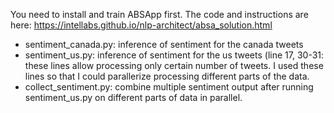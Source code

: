 You need to install and train ABSApp first. The code and instructions are here: https://intellabs.github.io/nlp-architect/absa_solution.html

- sentiment_canada.py: inference of sentiment for the canada tweets
- sentiment_us.py: inference of sentiment for the us tweets (line 17, 30-31: these lines allow processing only certain number of tweets. I used these lines so that I could parallerize processing different parts of the data.
- collect_sentiment.py: combine multiple sentiment output after running sentiment_us.py on different parts of data in parallel.
